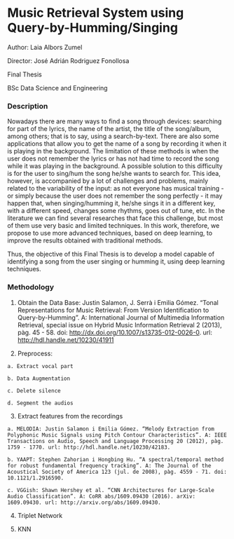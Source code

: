 # Music Retrieval System using Query-by-Humming/Singing
Author: Laia Albors Zumel

Director: José Adrián Rodriguez Fonollosa

Final Thesis

BSc Data Science and Engineering

### Description
Nowadays there are many ways to find a song through devices: searching for part of the lyrics, the name of the artist, the title of the song/album, among others; that is to say, using a search-by-text. There are also some applications that allow you to get the name of a song by recording it when it is playing in the background. The limitation of these methods is when the user does not remember the lyrics or has not had time to record the song while it was playing in the background. A possible solution to this difficulty is for the user to sing/hum the song he/she wants to search for. This idea, however, is accompanied by a lot of challenges and problems, mainly related to the variability of the input: as not everyone has musical training - or simply because the user does not remember the song perfectly - it may happen that, when singing/humming it, he/she sings it in a different key, with a different speed, changes some rhythms, goes out of tune, etc. In the literature we can find several researches that face this challenge, but most of them use very basic and limited techniques. In this work, therefore, we propose to use more advanced techniques, based on deep learning, to improve the results obtained with traditional methods.

Thus, the objective of this Final Thesis is to develop a model capable of identifying a song from the user singing or humming it, using deep learning techniques.

### Methodology

1.    Obtain the Data Base: Justin Salamon, J. Serrà i Emilia Gómez. “Tonal Representations for Music Retrieval: From Version Identification to Query-by-Humming”. A: International Journal of Multimedia Information Retrieval, special issue on Hybrid Music Information Retrieval 2 (2013), pàg. 45 - 58. doi: http://dx.doi.org/10.1007/s13735-012-0026-0. url: http://hdl.handle.net/10230/41911

2.    Preprocess:

    a. Extract vocal part

    b. Data Augmentation

    c. Delete silence

    d. Segment the audios

3.    Extract features from the recordings

    a. MELODIA: Justin Salamon i Emilia Gómez. “Melody Extraction from Polyphonic Music Signals using Pitch Contour Characteristics”. A: IEEE Transactions on Audio, Speech and Language Processing 20 (2012), pàg. 1759 - 1770. url: http://hdl.handle.net/10230/42183.

    b. YAAPT: Stephen Zahorian i Hongbing Hu. “A spectral/temporal method for robust fundamental frequency tracking”. A: The Journal of the Acoustical Society of America 123 (jul. de 2008), pàg. 4559 - 71. doi: 10.1121/1.2916590.

    c. VGGish: Shawn Hershey et al. “CNN Architectures for Large-Scale Audio Classification”. A: CoRR abs/1609.09430 (2016). arXiv: 1609.09430. url: http://arxiv.org/abs/1609.09430.

4.    Triplet Network

5. KNN
